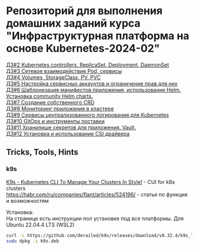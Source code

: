 # Репозиторий для выполнения домашних заданий курса "Инфраструктурная платформа на основе Kubernetes-2024-02" 

[ДЗ#2 Kubernetes controllers. ReplicaSet, Deployment, DaemonSet](kubernetes-controllers/README.md)  
[ДЗ#3 Сетевое взаимодействие Pod, сервисы](kubernetes-networks/README.md)  
[ДЗ#4 Volumes, StorageClass, PV, PVC](kubernetes-volumes/README.md)  
[ДЗ#5 Настройка сервисных аккаунтов и ограничение прав для них](kubernetes-security/README.md)  
[ДЗ#6 Шаблонизация манифестов приложения, использование Helm. Установка community Helm charts.](kubernetes-templating/README.md)  
[ДЗ#7 Создание собственного CRD](kubernetes-operators/README.md)  
[ДЗ#8 Мониторинг приложения в кластере](kubernetes-monitoring/README.md)   
[ДЗ#9 Сервисы централизованного логирования для Kubernetes](kubernetes-logging/README.md)   
[ДЗ#10 GitOps и инструменты поставки](kubernetes-gitops/README.md)   
[ДЗ#11 Хранилище секретов для приложения. Vault.](kubernetes-vault/README.md)   
[ДЗ#12 Установка и использование CSI драйвера](kubernetes-csi/README.md)   
## Tricks, Tools, Hints

### k9s
[K9s - Kubernetes CLI To Manage Your Clusters In Style!](https://github.com/derailed/k9s) - CUI for k8s clusters  
https://habr.com/ru/companies/flant/articles/524196/ - статья по функция и возможностям  

Установка:  
На странице есть инструкции пол установке под все платформы. 
Для Ubuntu 22.04.4 LTS (WSL2)
```sh
curl -L https://github.com/derailed/k9s/releases/download/v0.32.4/k9s_linux_amd64.deb -o k9s.deb
sudo dpkg -i k9s.deb
```

